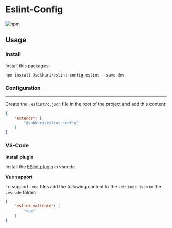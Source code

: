 # Eslint-Config
[![npm](https://img.shields.io/npm/v/@sokkuri/eslint-config.svg)](https://www.npmjs.com/package/@sokkuri/eslint-config)

## Usage
### Install
Install this packages:
```
npm install @sokkuri/eslint-config eslint --save-dev
```

### Configuration
****

Create the `.eslintrc.json` file in the root of the project and add this content:
```json
{
    "extends": [
        "@sokkuri/eslint-config"
    ]
}
```

### VS-Code
**Install plugin**

Install the [ESlint plugin](https://github.com/microsoft/vscode-eslint) in vscode.

**Vue support**

To support `.vue` files add the following content to the `settings.json` in the `.vscode` folder:
```json
{
    "eslint.validate": [
        "vue"
    ]
}
```